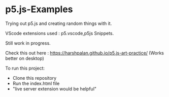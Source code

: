 # p5.js-Examples
Trying out p5.js and creating random things with it. 

VScode extensions used : p5.vscode,p5js Snippets.

Still work in progress. 

Check this out here : https://harshpalan.github.io/p5.js-art-practice/
(Works better on desktop)

To run this project:
  - Clone this repository
  - Run the index.html file
  - "live server extension would be helpful" 
